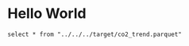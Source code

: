 # Hello World

```co2_trend
select * from "../../../target/co2_trend.parquet"
```

<LineChart
    data={co2_trend}
    x=date
    y=trend
    sort=sort_key
/>
